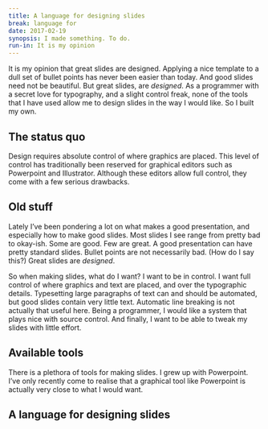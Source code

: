 ```yaml
---
title: A language for designing slides
break: language for
date: 2017-02-19
synopsis: I made something. To do.
run-in: It is my opinion
---
```


It is my opinion that great slides are designed.
Applying a nice template to a dull set of bullet points has never been easier than today.
And good slides need not be beautiful.
But great slides, are *designed*.
As a programmer with a secret love for typography,
and a slight control freak,
none of the tools that I have used allow me to design slides in the way I would like.
So I built my own.

The status quo
--------------

Design requires absolute control of where graphics are placed.
This level of control has traditionally been reserved for graphical editors
such as Powerpoint and Illustrator.
Although these editors allow full control,
they come with a few serious drawbacks.

Old stuff
---------

Lately I’ve been pondering a lot on what makes a good presentation,
and especially how to make good slides.
Most slides I see range from pretty bad to okay-ish.
Some are good.
Few are great.
A good presentation can have pretty standard slides.
Bullet points are not necessarily bad.
(How do I say this?)
Great slides are *designed*.

So when making slides, what do I want?
I want to be in control.
I want full control of where graphics and text are placed,
and over the typographic details.
Typesetting large paragraphs of text can and should be automated,
but good slides contain very little text.
Automatic line breaking is not actually that useful here.
Being a programmer,
I would like a system that plays nice with source control.
And finally,
I want to be able to tweak my slides with little effort.

Available tools
---------------

There is a plethora of tools for making slides.
I grew up with Powerpoint.
I’ve only recently come to realise that a graphical tool like Powerpoint
is actually very close to what I would want.


A language for designing slides
-------------------------------
